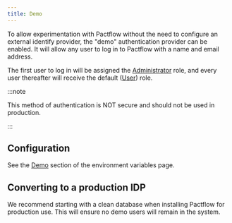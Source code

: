 ```yaml
---
title: Demo
---
```


To allow experimentation with Pactflow without the need to configure an external identify provider, the "demo" authentication provider can be enabled. It will allow any user to log in to Pactflow with a name and email address.

The first user to log in will be assigned the [Administrator](/docs/permissions/predefined-roles#administrator) role, and every user thereafter will receive the default ([User](/docs/permissions/predefined-roles#user)) role.

:::note

This method of authentication is NOT secure and should not be used in production.

:::

## Configuration

See the [Demo](/docs/on-premises/environment-variables#demo_auth_enabled) section of the environment variables page.

## Converting to a production IDP

We recommend starting with a clean database when installing Pactflow for production use. This will ensure no demo users will remain in the system.
